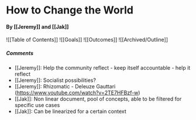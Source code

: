 # How to Change the World
#### By [[Jeremy]] and [[Jak]]

![[Table of Contents]]
![[Goals]]
![[Outcomes]]
![[Archived/Outline]]

##### Comments
- [[Jeremy]]: Help the community reflect - keep itself accountable - help it reflect
- [[Jeremy]]: Socialist possibilities?
- [[Jeremy]]: Rhizomatic - Deleuze Gauttari (https://www.youtube.com/watch?v=2TE7HFBzf-w)
- [[Jak]]: Non linear document, pool of concepts, able to be filtered for specific use cases
- [[Jak]]: Can be linearized for a certain context